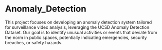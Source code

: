 # Anomaly_Detection
This project focuses on developing an anomaly detection system tailored for surveillance video analysis, leveraging the UCSD Anomaly Detection Dataset. Our goal is to identify unusual activities or events that deviate from the norm in public spaces, potentially indicating emergencies, security breaches, or safety hazards. 
